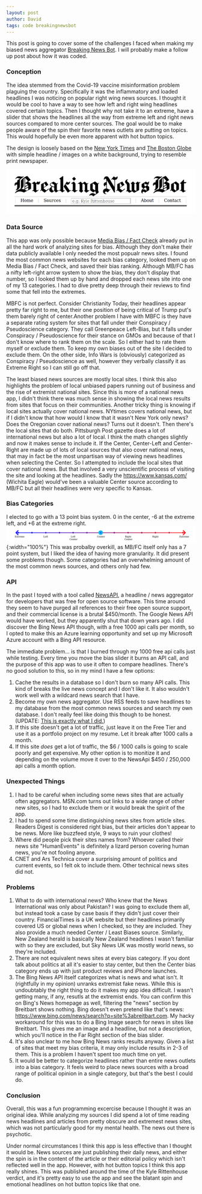 ```yaml
---
layout: post
author: David
tags: code breakingnewsbot
---
```


This post is going to cover some of the challenges I faced when making my biased news aggregator [Breaking News Bot](https://www.breakingnewsbot.com).  I will probably make a follow up post about how it was coded.

### Conception
The idea stemmed from the Covid-19 vaccine misinformation problem plaguing the country. Specifically it was the inflammatory and loaded headlines I was noticing on popular right wing news sources.  I thought it would be cool to have a way to see how left and right wing headlines covered certain topics.  Then I thought why not take it to an extreme, have a slider that shows the headlines all the way from extreme left and right news sources compared to more center sources.  The goal would be to make people aware of the spin their favorite news outlets are putting on topics.  This would hopefully be even more apparent with hot button topics.

The design is loosely based on the [New York Times](nytimes.com) and [The Boston Globe](https://www.bostonglobe.com/) with simple headline / images on a white background, trying to resemble print newspaper.

![Title](/assets/images/posts/breaking-news-bot-headline.png "title")

### Data Source
This app was only possible because [Media Bias / Fact Check](https://mediabiasfactcheck.com/) already put in all the hard work of analyzing sites for bias.  Although they don't make their data publicly available I only needed the most popualr news sites. I found the most common news websites for each bias category, looked them up on Media Bias / Fact Check, and saved their bias ranking. Although MB/FC has a nifty left-right arrow system to show the bias, they don't display that number, so I looked them up by hand and dropped each news site into one of my 13 categories.  I had to dive pretty deep through their reviews to find some that fell into the extremes.

MBFC is not perfect.  Consider Christianity Today, their headlines appear pretty far right to me, but their one position of being critical of Trump put's them barely right of center.Another problem I have with MBFC is they have a separate rating system for sites that fall under their Conspiracy / Pseudoscience category.  They call Greenpeace Left-Bias, but it falls under Conspiracy / Pseudoscience for their stance on GMOs and because of that I don't know where to rank them on the scale.  So I either had to rate them myself or exclude them.  To keep my own biases out of the site I decided to exclude them. On the other side, Info Wars is (obviously) categorized as Conspiracy / Pseudoscience as well, however they verbally classify it as Extreme Right so I can still go off that.

The least biased news sources are mostly local sites.  I think this also highlights the problem of local unbiased papers running out of business and the rise of extremist national sites.  Since this is more of a national news app, I didn't think there was much sense in showing the local news results from sites that focus on their communities.  Another tricky thing is knowing if local sites actually cover national news.  NYtimes covers national news, but if I didn't know that how would I know that it wasn't New York only news? Does the Oregonian cover national news? Turns out it doesn't.  Then there's the local sites that do both.  Pittsburgh Post gazette does a lot of international news but also a lot of local.  I think the math changes slightly and now it makes sense to include it.  If the Center, Center-Left and Center-Right are made up of lots of local sources that also cover national news, that may in fact be the most unpartisan way of viewing news headlines when selecting the Center.  So I attempted to include the local sites that cover national news.  But that involved a very unscientific process of visiting the site and looking at the headlines.  Sadly the https://www.kansas.com/ (Wichita Eagle) would've been a valuable Center source according to MB/FC but all their headlines were very specific to Kansas.

### Bias Categories
I elected to go with a 13 point bias system.  0 in the center, -6 at the extreme left, and +6 at the extreme right.  
![Biases](/assets/images/posts/bias-slider.png "biases"){:width="100%"}
This was probalby overkill, as MB/FC itself only has a 7 point system, but I liked the idea of having more granularity.  It did present some problems though.  Some categories had an overwhelming amount of the most common news sources, and others only had few.

### API
In the past I toyed with a tool called [NewsAPI](https://newsapi.org), a headline / news aggregator for developers that was free for open source software.  This time around they seem to have purged all references to their free open source support, and their commercial license is a brutal $450/month.  The Google News API would have worked, but they apparently shut that down years ago.  I did discover the Bing News API though, with a free 1000 api calls per month, so I opted to make this an Azure learning opportunity and set up my Microsoft Azure account with a Bing API resource.

The immediate problem... is that I burned through my 1000 free api calls just while testing.  Every time you move the bias slider it burns an API call, and the purpose of this app was to use it often to compare headlines.  There's no good solution to this, so in my mind I have a few options:
1. Cache the results in a database so I don't burn so many API calls.  This kind of breaks the live news concept and I don't like it.  It also wouldn't work well with a wildcard news search that I have.
2. Become my own news aggregator.  Use RSS feeds to save headlines to my database from the most common news sources and search my own database.  I don't really feel like doing this though to be honest. (UPDATE: [This is exactly what I did.](https://www.davidmbaker.dev/2022/03/01/Newsbot-Part-3.html))
3. If this site doesn't get a lot of traffic, just leave it on the Free Tier and use it as a portfolio project on my resume.  Let it break after 1000 calls a month.
4. If this site *does* get a lot of traffic, the $6 / 1000 calls is going to scale poorly and get expensive.  My other option is to monitize it and depending on the volume move it over to the NewsApi $450 / 250,000 api calls a month option.

### Unexpected Things
1. I had to be careful when including some news sites that are actually often aggregators. MSN.com turns out links to a wide range of other new sites, so I had to exclude them or it would break the spirit of the app.
2. I had to spend some time distinguishing news sites from article sites.  Readers Digest is considered right bias, but their articles don't appear to be news.  More like buzzfeed style, 9 ways to ruin your clothes!
3. Where did people pick their sites names from? Whoever called their news site "HumanEvents" is definitely a lizard person covering human news, you're not fooling anyone.
4. CNET and Ars Technica cover a surprising amount of politics and current events, so I felt ok to include them.  Other technical news sites did not.

### Problems
1. What to do with international news?  Who knew that the News International was only about Pakistan? I was going to exclude them all, but instead took a case by case basis if they didn't just cover their country.  FinancialTimes is a UK website but their headlines primarily covered US or global news when I checked, so they are included.  They also provide a much needed Center / Least Biases source.  Similarly, New Zealand herald is basically New Zealand headlines I wasn't familiar with so they are excluded, but Sky News UK was mostly world news, so they're included.
2. There are not equivalent news sites at every bias category.  If you dont talk about politics at all it's easier to stay center, but then the Center bias category ends up with just product reviews and iPhone launches.
3. The Bing News API itself categorizes what is news and what isn't.  It (rightfully in my opinion) unranks extremist fake news.  While this is undoubtably the right thing to do it makes my app idea difficult. I wasn't getting many, if any, resutls at the extremist ends.  You can confirm this on Bing's News homepage as well, filtering the "news" section by Breitbart shows nothing.  Bing doesn't even pretend like that's news: <https://www.bing.com/news/search?q=site%3abreitbart.com>.  My hacky workaround for this was to do a Bing Image search for news in sites like Breitbart.  This gives me an image and a headline, but not a description, which you'll notice in the Far Right section of the bias slider.
4. It's also unclear to me how Bing News ranks results anyway.  Given a list of sites that meet my bias criteria, it may only include results in 2-3 of them.  This is a problem I haven't spent too much time on yet.
5. It would be better to categorize headlines rather than entire news outlets into a bias category.  It feels weird to place news sources with a broad range of political opinion in a single category, but that's the best I could do.

### Conclusion
Overall, this was a fun programming excercise because I thought it was an original idea. While analyzing my sources I did spend a lot of time reading news headlines and articles from pretty obscure and extremest news sites, which was not particularly good for my mental health.  The news out there is psychotic. 

Under normal circumstances I think this app is less effective than I thought it would be.  News sources are just publishing their daily news, and either the spin is in the content of the article or their editorial policy which isn't reflected well in the app. However, with hot button topics I think this app really shines. This was published around the time of the Kyle Rittenhouse verdict, and it's pretty easy to use the app and see the blatant spin and emotional headlines on hot button topics like that one.